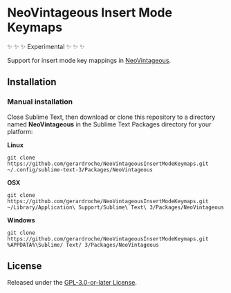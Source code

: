 # NeoVintageous Insert Mode Keymaps

:sparkles: :sparkles: :sparkles: Experimental :sparkles: :sparkles: :sparkles:

Support for insert mode key mappings in [NeoVintageous](https://github.com/NeoVintageous/NeoVintageous).

## Installation

### Manual installation

Close Sublime Text, then download or clone this repository to a directory named **NeoVintageous** in the Sublime Text Packages directory for your platform:

**Linux**

`git clone https://github.com/gerardroche/NeoVintageousInsertModeKeymaps.git ~/.config/sublime-text-3/Packages/NeoVintageous`

**OSX**

`git clone https://github.com/gerardroche/NeoVintageousInsertModeKeymaps.git ~/Library/Application\ Support/Sublime\ Text\ 3/Packages/NeoVintageous`

**Windows**

`git clone https://github.com/gerardroche/NeoVintageousInsertModeKeymaps.git %APPDATA%\Sublime/ Text/ 3/Packages/NeoVintageous`

## License

Released under the [GPL-3.0-or-later License](LICENSE).
